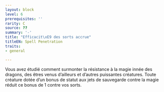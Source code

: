 ```yaml
---
layout: block
level: 6
prerequisites: ''
rarity: C
source: ??
summary: '-'
title: "Efficacit\xE9 des sorts accrue"
titleEN: Spell Penetration
traits:
- general

---
```


<p>Vous avez étudié comment surmonter la résistance à la magie innée des dragons, des êtres venus d’ailleurs et d’autres puissantes créatures. Toute créature dotée d’un bonus de statut aux jets de sauvegarde contre la magie réduit ce bonus de 1 contre vos sorts.</p>